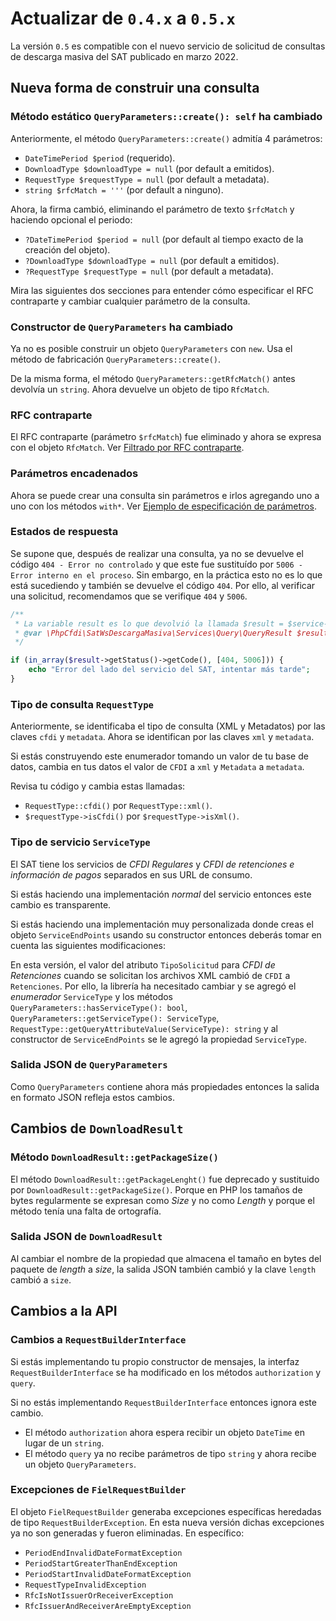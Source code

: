 # Actualizar de `0.4.x` a `0.5.x`

La versión `0.5` es compatible con el nuevo servicio de solicitud de consultas
de descarga masiva del SAT publicado en marzo 2022.

## Nueva forma de construir una consulta

### Método estático `QueryParameters::create(): self` ha cambiado

Anteriormente, el método `QueryParameters::create()` admitía 4 parámetros:

- `DateTimePeriod $period` (requerido).
- `DownloadType $downloadType = null` (por default a emitidos).
- `RequestType $requestType = null` (por default a metadata).
- `string $rfcMatch = '''` (por default a ninguno).

Ahora, la firma cambió, eliminando el parámetro de texto `$rfcMatch` y haciendo opcional el periodo:

- `?DateTimePeriod $period = null` (por default al tiempo exacto de la creación del objeto).
- `?DownloadType $downloadType = null` (por default a emitidos).
- `?RequestType $requestType = null` (por default a metadata).

Mira las siguientes dos secciones para entender cómo especificar el RFC contraparte
y cambiar cualquier parámetro de la consulta.

### Constructor de `QueryParameters` ha cambiado

Ya no es posible construir un objeto `QueryParameters` con `new`.
Usa el método de fabricación `QueryParameters::create()`.

De la misma forma, el método `QueryParameters::getRfcMatch()` antes devolvía un `string`.
Ahora devuelve un objeto de tipo `RfcMatch`.

### RFC contraparte

El RFC contraparte (parámetro `$rfcMatch`) fue eliminado y ahora se expresa con el objeto `RfcMatch`.
Ver [Filtrado por RFC contraparte](../README.md#filtrado-por-rfc-contraparte-rfcmatchrfcmatches).

### Parámetros encadenados

Ahora se puede crear una consulta sin parámetros e irlos agregando uno a uno con los métodos `with*`.
Ver [Ejemplo de especificación de parámetros](../README.md#ejemplo-de-especificación-de-parámetros).

### Estados de respuesta

Se supone que, después de realizar una consulta, ya no se devuelve el código `404 - Error no controlado`
y que este fue sustituído por `5006 - Error interno en el proceso`. Sin embargo, en la práctica esto
no es lo que está sucediendo y también se devuelve el código `404`. Por ello, al verificar una solicitud,
recomendamos que se verifique `404` y `5006`.

```php
/**
 * La variable result es lo que devolvió la llamada $result = $service->query($parameters);
 * @var \PhpCfdi\SatWsDescargaMasiva\Services\Query\QueryResult $result 
 */

if (in_array($result->getStatus()->getCode(), [404, 5006])) {
    echo "Error del lado del servicio del SAT, intentar más tarde";
}
```

### Tipo de consulta `RequestType`

Anteriormente, se identificaba el tipo de consulta (XML y Metadatos) por las claves `cfdi` y `metadata`.
Ahora se identifican por las claves `xml` y `metadata`.

Si estás construyendo este enumerador tomando un valor de tu base de datos, cambia en tus datos el valor
de `CFDI` a `xml` y `Metadata` a `metadata`.

Revisa tu código y cambia estas llamadas:

- `RequestType::cfdi()` por `RequestType::xml()`.
- `$requestType->isCfdi()` por `$requestType->isXml()`.

### Tipo de servicio `ServiceType`

El SAT tiene los servicios de *CFDI Regulares* y *CFDI de retenciones e información de pagos*
separados en sus URL de consumo.

Si estás haciendo una implementación *normal* del servicio entonces este cambio es transparente.

Si estás haciendo una implementación muy personalizada donde creas el objeto `ServiceEndPoints`
usando su constructor entonces deberás tomar en cuenta las siguientes modificaciones:

En esta versión, el valor del atributo `TipoSolicitud` para *CFDI de Retenciones* cuando se solicitan
los archivos XML cambió de `CFDI` a `Retenciones`. Por ello, la librería ha necesitado cambiar y se
agregó el *enumerador* `ServiceType` y los métodos `QueryParameters::hasServiceType(): bool`,
`QueryParameters::getServiceType(): ServiceType`, `RequestType::getQueryAttributeValue(ServiceType): string`
y al constructor de `ServiceEndPoints` se le agregó la propiedad `ServiceType`.

### Salida JSON de `QueryParameters`

Como `QueryParameters` contiene ahora más propiedades entonces la salida en formato JSON refleja estos cambios.

## Cambios de `DownloadResult`

### Método `DownloadResult::getPackageSize()`

El método `DownloadResult::getPackageLenght()` fue deprecado y sustituido por `DownloadResult::getPackageSize()`.
Porque en PHP los tamaños de bytes regularmente se expresan como *Size* y no como *Length* y porque el método
tenía una falta de ortografía.

### Salida JSON de `DownloadResult`

Al cambiar el nombre de la propiedad que almacena el tamaño en bytes del paquete de *length* a *size*,
la salida JSON también cambió y la clave `length` cambió a `size`.

## Cambios a la API

### Cambios a `RequestBuilderInterface`

Si estás implementando tu propio constructor de mensajes, la interfaz `RequestBuilderInterface` se ha modificado
en los métodos `authorization` y `query`.

Si no estás implementando `RequestBuilderInterface` entonces ignora este cambio.

- El método `authorization` ahora espera recibir un objeto `DateTime` en lugar de un `string`.
- El método `query` ya no recibe parámetros de tipo `string` y ahora recibe un objeto `QueryParameters`.

### Excepciones de `FielRequestBuilder`

El objeto `FielRequestBuilder` generaba excepciones específicas heredadas de tipo `RequestBuilderException`.
En esta nueva versión dichas excepciones ya no son generadas y fueron eliminadas. En específico:

- `PeriodEndInvalidDateFormatException`
- `PeriodStartGreaterThanEndException`
- `PeriodStartInvalidDateFormatException`
- `RequestTypeInvalidException`
- `RfcIsNotIssuerOrReceiverException`
- `RfcIssuerAndReceiverAreEmptyException`
